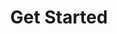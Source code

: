 ---
title: Get Started
frameSrc: https://www.adobe.io/apis/documentcloud/dcsdk/gettingstarted.html#
---